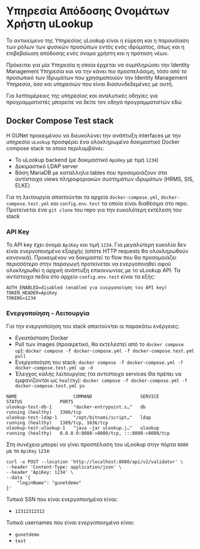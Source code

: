 # Υπηρεσία Απόδοσης Ονομάτων Χρήστη uLookup
Το αντικείμενο της Υπηρεσίας uLookup είναι η εύρεση και η παρουσίαση των ρόλων των φυσικών προσώπων εντός ενός ιδρύματος, όπως και η επιβεβαίωση απόδοσης ενός όνομα χρήστη και η πρόταση νέων.

Πρόκειται για μία Υπηρεσία η οποία έρχεται να συμπληρώσει την Identity Management Υπηρεσία και να την κάνει πιο προσπελάσιμη, τόσο από το προσωπικό των Ιδρυμάτων που χρησιμοποιούν την Identity Management Υπηρεσία, όσο και υπηρεσιών που είναι διασυνδεδεμένες με αυτή.

Για λεπτομέρειες της υπηρεσίας και αναλυτικές οδηγίες για προγραμματιστές μπορείτε να δείτε τον οδηγό προγραμματιστών εδώ

## Docker Compose Test stack
Η GUNet προκειμένου να διευκολύνει την ανάπτυξη interfaces με την υπηρεσία `uLookup` προσφέρει ένα ολοκληρωμένο δοκιμαστικό Docker compose stack το οποίο περιλαμβάνει:
* To uLookup backend (με δοκιμαστικό `ApiKey` με τιμή `1234`)
* Δοκιμαστικό LDAP server
* Βάση MariaDB με κατάλληλα tables που προσομοιάζουν στα αντίστοιχα views πληροφοριακών συστημάτων ιδρυμάτων (HRMS, SIS, ELKE)

Για τη λειτουργία απαιτούνται τα αρχεία `docker-compose.yml`, `docker-compose.test.yml` και `config.env.test` τα οποία είναι διαθέσιμα στο repo. Προτείνεται ένα `git clone` του repo για την ευκολότερη εκτέλεση του stack

### API Key
Το API key έχει όνομα `ApiKey` και τιμή `1234`. Για μεγαλύτερη ευκολία δεν είναι ενεργοποιημένο εξαρχής (οπότε HTTP requests θα ολοκληρωθούν κανονικά). Προκειμένου να δοκιμαστεί το flow που θα προσομοιάζει περισσότερο στην παραγωγή προτείνεται να ενεργοποιηθεί αφού ολοκληρωθεί η αρχική ανάπτυξη επικοινωνίας με το uLookup API. Τα αντίστοιχα πεδία στο αρχείο `config.env.test` είναι τα εξής:
```
AUTH_ENABLED=disabled (enabled για ενεργοποίηση του API key)
TOKEN_HEADER=ApiKey
TOKENS=1234
```

### Ενεργοποίηση - Λειτουργία
Για την ενεργοποίηση του stack απαιτούνται οι παρακάτω ενέργειες:
* Εγκατάσταση Docker
* Pull των images (προαιρετικό, θα εκτελεστεί από το `docker compose up`): `docker compose -f docker-compose.yml -f docker-compose.test.yml pull`
* Ενεργοποίηση του stack: `docker compose -f docker-compose.yml -f docker-compose.test.yml up -d`
* Έλεγχος καλής λειτουργίας (τα αντίστοιχα services Θα πρέπει να εμφανίζονται ως `healthy`): `docker compose -f docker-compose.yml -f docker-compose.test.yml ps`
```
NAME                     COMMAND                  SERVICE             STATUS              PORTS
ulookup-test-db-1        "docker-entrypoint.s…"   db                  running (healthy)   3306/tcp
ulookup-test-ldap-1      "/opt/bitnami/script…"   ldap                running (healthy)   1389/tcp, 1636/tcp
ulookup-test-ulookup-1   "java -jar ulookup.j…"   ulookup             running (healthy)   0.0.0.0:8080->8080/tcp, :::8080->8080/tcp
```

Στη συνέχεια μπορεί να γίνει προσπέλαση του uLookup στην πόρτα `8080` με το `ApiKey` `1234`:
```
curl -x POST --location 'http://localhost:8080/api/v2/validator' \
--header 'Content-Type: application/json' \
--header 'ApiKey: 1234' \
--data '{
    "loginName": "gunetdemo"
}'

```
Τυπικά SSN που είναι ενεργοποιημένα είναι:
* `12312312312`

Τυπικά usernames που είναι ενεργοποιημένα είναι:
* `gunetdemo`
* `test`